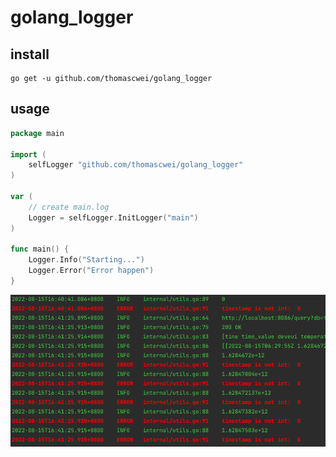 # golang_logger

## install
```shell
go get -u github.com/thomascwei/golang_logger
```

## usage
```go
package main

import (
	selfLogger "github.com/thomascwei/golang_logger"
)

var (
	// create main.log
	Logger = selfLogger.InitLogger("main")
)

func main() {
	Logger.Info("Starting...")
	Logger.Error("Error happen")
}

```

![log](log.png)